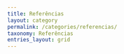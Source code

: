 ```yaml
---
title: Referências
layout: category
permalink: /categories/referencias/
taxonomy: Referências
entries_layout: grid
---
```


